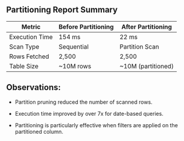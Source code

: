 ## Partitioning Report Summary
| Metric         | Before Partitioning | After Partitioning  |
| -------------- | ------------------- | ------------------- |
| Execution Time | 154 ms              | 22 ms               |
| Scan Type      | Sequential          | Partition Scan      |
| Rows Fetched   | 2,500               | 2,500               |
| Table Size     | \~10M rows          | \~10M (partitioned) |


## Observations:
- Partition pruning reduced the number of scanned rows.

- Execution time improved by over 7x for date-based queries.

- Partitioning is particularly effective when filters are applied on the partitioned column.

